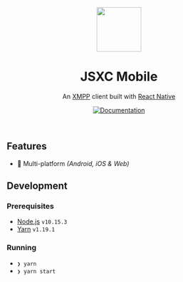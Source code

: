 <p align="center">
  <img src="https://user-images.githubusercontent.com/11808903/67002091-68e73e00-f0db-11e9-8a21-63d776796b4b.png" width="100"/>
</p>

<h1 align="center">JSXC Mobile</h1>

<div align="center">
  <p>An <a href="https://xmpp.org">XMPP</a> client built with <a href="https://facebook.github.io/react-native">React Native</a></p>

  <a href="https://expo.io/" target="_blank"><img alt="Documentation" src="https://img.shields.io/badge/Runs%20with%20Expo-4630EB.svg?style=flat-square&logo=EXPO&labelColor=f3f3f3&logoColor=000" /></a>
</div>

<br />

## Features

- 📱 Multi-platform _(Android, iOS & Web)_

## Development

### Prerequisites

- [Node.js](https://nodejs.org/en) `v10.15.3`
- [Yarn](https://yarnpkg.com/lang/en/) `v1.19.1`

### Running

- `❯ yarn`
- `❯ yarn start`
